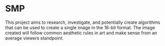 # SMP
This project aims to research, investigate, and potentially create algorithms that can be used to create a single image in the 16-bit format. The image created will follow common aesthetic rules in art and make sense from an average viewers standpoint. 
